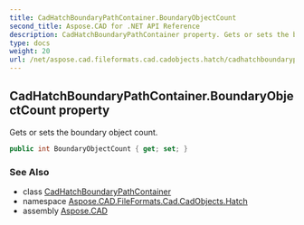 ```yaml
---
title: CadHatchBoundaryPathContainer.BoundaryObjectCount
second_title: Aspose.CAD for .NET API Reference
description: CadHatchBoundaryPathContainer property. Gets or sets the boundary object count
type: docs
weight: 20
url: /net/aspose.cad.fileformats.cad.cadobjects.hatch/cadhatchboundarypathcontainer/boundaryobjectcount/
---
```

## CadHatchBoundaryPathContainer.BoundaryObjectCount property

Gets or sets the boundary object count.

```csharp
public int BoundaryObjectCount { get; set; }
```

### See Also

* class [CadHatchBoundaryPathContainer](../)
* namespace [Aspose.CAD.FileFormats.Cad.CadObjects.Hatch](../../cadhatchboundarypathcontainer/)
* assembly [Aspose.CAD](../../../)


